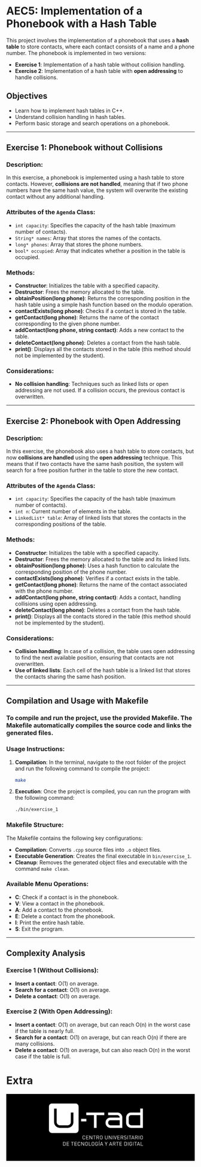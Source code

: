 # AEC5: Implementation of a Phonebook with a Hash Table

This project involves the implementation of a phonebook that uses a **hash table** to store contacts, where each contact consists of a name and a phone number. The phonebook is implemented in two versions:

- **Exercise 1**: Implementation of a hash table without collision handling.
- **Exercise 2**: Implementation of a hash table with **open addressing** to handle collisions.

## Objectives

- Learn how to implement hash tables in C++.
- Understand collision handling in hash tables.
- Perform basic storage and search operations on a phonebook.

---

## Exercise 1: **Phonebook without Collisions**

### Description:
In this exercise, a phonebook is implemented using a hash table to store contacts. However, **collisions are not handled**, meaning that if two phone numbers have the same hash value, the system will overwrite the existing contact without any additional handling.

### Attributes of the `Agenda` Class:
- `int capacity`: Specifies the capacity of the hash table (maximum number of contacts).
- `String* names`: Array that stores the names of the contacts.
- `long* phones`: Array that stores the phone numbers.
- `bool* occupied`: Array that indicates whether a position in the table is occupied.

### Methods:
- **Constructor**: Initializes the table with a specified capacity.
- **Destructor**: Frees the memory allocated to the table.
- **obtainPosition(long phone)**: Returns the corresponding position in the hash table using a simple hash function based on the modulo operation.
- **contactExists(long phone)**: Checks if a contact is stored in the table.
- **getContact(long phone)**: Returns the name of the contact corresponding to the given phone number.
- **addContact(long phone, string contact)**: Adds a new contact to the table.
- **deleteContact(long phone)**: Deletes a contact from the hash table.
- **print()**: Displays all the contacts stored in the table (this method should not be implemented by the student).

### Considerations:
- **No collision handling**: Techniques such as linked lists or open addressing are not used. If a collision occurs, the previous contact is overwritten.

---

## Exercise 2: **Phonebook with Open Addressing**

### Description:
In this exercise, the phonebook also uses a hash table to store contacts, but now **collisions are handled** using the **open addressing** technique. This means that if two contacts have the same hash position, the system will search for a free position further in the table to store the new contact.

### Attributes of the `Agenda` Class:
- `int capacity`: Specifies the capacity of the hash table (maximum number of contacts).
- `int n`: Current number of elements in the table.
- `LinkedList* table`: Array of linked lists that stores the contacts in the corresponding positions of the table.

### Methods:
- **Constructor**: Initializes the table with a specified capacity.
- **Destructor**: Frees the memory allocated to the table and its linked lists.
- **obtainPosition(long phone)**: Uses a hash function to calculate the corresponding position of the phone number.
- **contactExists(long phone)**: Verifies if a contact exists in the table.
- **getContact(long phone)**: Returns the name of the contact associated with the phone number.
- **addContact(long phone, string contact)**: Adds a contact, handling collisions using open addressing.
- **deleteContact(long phone)**: Deletes a contact from the hash table.
- **print()**: Displays all the contacts stored in the table (this method should not be implemented by the student).

### Considerations:
- **Collision handling**: In case of a collision, the table uses open addressing to find the next available position, ensuring that contacts are not overwritten.
- **Use of linked lists**: Each cell of the hash table is a linked list that stores the contacts sharing the same hash position.

---

## **Compilation and Usage with Makefile**

### To compile and run the project, use the provided **Makefile**. The Makefile automatically compiles the source code and links the generated files.

### Usage Instructions:

1. **Compilation**:
    In the terminal, navigate to the root folder of the project and run the following command to compile the project:

    ```bash
    make
    ```

2. **Execution**:
    Once the project is compiled, you can run the program with the following command:

    ```bash
    ./bin/exercise_1
    ```

### Makefile Structure:

The Makefile contains the following key configurations:

- **Compilation**: Converts `.cpp` source files into `.o` object files.
- **Executable Generation**: Creates the final executable in `bin/exercise_1`.
- **Cleanup**: Removes the generated object files and executable with the command `make clean`.

### Available Menu Operations:

- **C**: Check if a contact is in the phonebook.
- **V**: View a contact in the phonebook.
- **A**: Add a contact to the phonebook.
- **E**: Delete a contact from the phonebook.
- **I**: Print the entire hash table.
- **S**: Exit the program.

---

## Complexity Analysis

### Exercise 1 (Without Collisions):

- **Insert a contact**: O(1) on average.
- **Search for a contact**: O(1) on average.
- **Delete a contact**: O(1) on average.

### Exercise 2 (With Open Addressing):

- **Insert a contact**: O(1) on average, but can reach O(n) in the worst case if the table is nearly full.
- **Search for a contact**: O(1) on average, but can reach O(n) if there are many collisions.
- **Delete a contact**: O(1) on average, but can also reach O(n) in the worst case if the table is full.

# Extra
![alt text](image.png)
